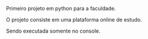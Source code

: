 Primeiro projeto em python para a faculdade.

O projeto consiste em uma plataforma online de estudo. 

Sendo executada somente no console.
